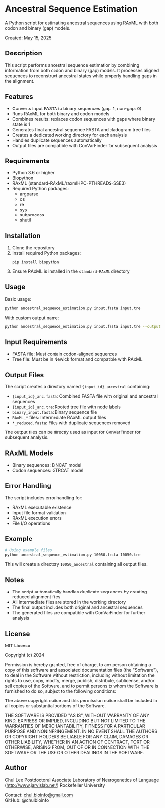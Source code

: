 # Ancestral Sequence Estimation

A Python script for estimating ancestral sequences using RAxML with both codon and binary (gap) models.

Created: May 15, 2025

## Description

This script performs ancestral sequence estimation by combining information from both codon and binary (gap) models. It processes aligned sequences to reconstruct ancestral states while properly handling gaps in the alignment.

## Features

- Converts input FASTA to binary sequences (gap: 1, non-gap: 0)
- Runs RAxML for both binary and codon models
- Combines results: replaces codon sequences with gaps where binary state is 1
- Generates final ancestral sequence FASTA and cladogram tree files
- Creates a dedicated working directory for each analysis
- Handles duplicate sequences automatically
- Output files are compatible with ConVarFinder for subsequent analysis

## Requirements

- Python 3.6 or higher
- Biopython
- RAxML (standard-RAxML/raxmlHPC-PTHREADS-SSE3)
- Required Python packages:
  * argparse
  * os
  * re
  * sys
  * subprocess
  * shutil

## Installation

1. Clone the repository
2. Install required Python packages:
   ```bash
   pip install biopython
   ```
3. Ensure RAxML is installed in the `standard-RAxML` directory

## Usage

Basic usage:
```bash
python ancestral_sequence_estimation.py input.fasta input.tre
```

With custom output name:
```bash
python ancestral_sequence_estimation.py input.fasta input.tre --output my_output
```

## Input Requirements

- FASTA file: Must contain codon-aligned sequences
- Tree file: Must be in Newick format and compatible with RAxML

## Output Files

The script creates a directory named `{input_id}_ancestral` containing:

- `{input_id}_anc.fasta`: Combined FASTA file with original and ancestral sequences
- `{input_id}_anc.tre`: Rooted tree file with node labels
- `binary_input.fasta`: Binary sequence file
- `RAxML_*` files: Intermediate RAxML output files
- `*_reduced.fasta`: Files with duplicate sequences removed

The output files can be directly used as input for ConVarFinder for subsequent analysis.

## RAxML Models

- Binary sequences: BINCAT model
- Codon sequences: GTRCAT model

## Error Handling

The script includes error handling for:
- RAxML executable existence
- Input file format validation
- RAxML execution errors
- File I/O operations

## Example

```bash
# Using example files
python ancestral_sequence_estimation.py 10050.fasta 10050.tre
```

This will create a directory `10050_ancestral` containing all output files.

## Notes

- The script automatically handles duplicate sequences by creating reduced alignment files
- All intermediate files are stored in the working directory
- The final output includes both original and ancestral sequences
- The generated files are compatible with ConVarFinder for further analysis

## License

MIT License

Copyright (c) 2024

Permission is hereby granted, free of charge, to any person obtaining a copy
of this software and associated documentation files (the "Software"), to deal
in the Software without restriction, including without limitation the rights
to use, copy, modify, merge, publish, distribute, sublicense, and/or sell
copies of the Software, and to permit persons to whom the Software is
furnished to do so, subject to the following conditions:

The above copyright notice and this permission notice shall be included in all
copies or substantial portions of the Software.

THE SOFTWARE IS PROVIDED "AS IS", WITHOUT WARRANTY OF ANY KIND, EXPRESS OR
IMPLIED, INCLUDING BUT NOT LIMITED TO THE WARRANTIES OF MERCHANTABILITY,
FITNESS FOR A PARTICULAR PURPOSE AND NONINFRINGEMENT. IN NO EVENT SHALL THE
AUTHORS OR COPYRIGHT HOLDERS BE LIABLE FOR ANY CLAIM, DAMAGES OR OTHER
LIABILITY, WHETHER IN AN ACTION OF CONTRACT, TORT OR OTHERWISE, ARISING FROM,
OUT OF OR IN CONNECTION WITH THE SOFTWARE OR THE USE OR OTHER DEALINGS IN THE
SOFTWARE.

## Author

Chul Lee
Postdoctoral Associate
Laboratory of Neurogenetics of Language (http://www.jarvislab.net/)
Rockefeller University

Contact: chul.bioinfo@gmail.com  
GitHub: @chulbioinfo 
